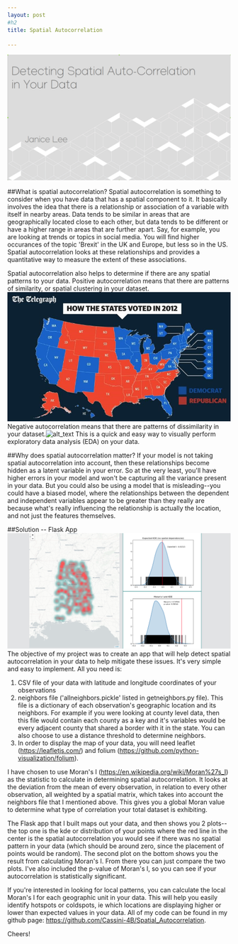 ```yaml
---
layout: post
#h2
title: Spatial Autocorrelation 

---
```

![alt_text](/pics/spatial.png) 


##What is spatial autocorrelation?
Spatial autocorrelation is something to consider when you have data that has a spatial component to it.  It basically involves the idea that there is a relationship or association of a variable with itself in nearby areas.  Data tends to be similar in areas that are geographically located close to each other, but data tends to be different or have a higher range in areas that are further apart.  Say, for example, you are looking at trends or topics in social media.  You will find higher occurances of the topic 'Brexit' in the UK and Europe, but less so in the US.  Spatial autocorrelation looks at these relationships and provides a quantitative way to measure the extent of these associations.

Spatial autocorrelation also helps to determine if there are any spatial patterns to your data.  Positive autocorrelation means that there are patterns of similarity, or spatial clustering in your dataset.![alt_text](/pics/clustering.png)   Negative autocorrelation means that there are patterns of dissimilarity in your dataset.![alt_text](/pics/dissimilar.png)   This is a quick and easy way to visually perform exploratory data analysis (EDA) on your data.  


##Why does spatial autocorrelation matter?
If your model is not taking spatial autocorrelation into account, then these relationships become hidden as a latent variable in your error.  So at the very least, you'll have higher errors in your model and won't be capturing all the variance present in your data.  But you could also be using a model that is misleading--you could have a biased model, where the relationships between the dependent and independent variables appear to be greater than they really are because what's really influencing the relationship is actually the location, and not just the features themselves.  


##Solution -- Flask App
![alt_text](/pics/spatapp.png)  
The objective of my project was to create an app that will help detect spatial autocorrelation in your data to help mitigate these issues.  It's very simple and easy to implement.  All you need is:

1) CSV file of your data with latitude and longitude coordinates of your observations
2) neighbors file ('allneighbors.pickle' listed in getneighbors.py file).  This file is a dictionary of each observation's geographic location and its neighbors.  For example if you were looking at county level data, then this file would contain each county as a key and it's variables would be every adjacent county that shared a border with it in the state.  You can also choose to use a distance threshold to determine neighbors.
3) In order to display the map of your data, you will need leaflet (https://leafletjs.com/) and folium (https://github.com/python-visualization/folium).

I have chosen to use Moran's I (https://en.wikipedia.org/wiki/Moran%27s_I) as the statistic to calculate in determining spatial autocorrelation.  It looks at the deviation from the mean of every observation, in relation to every other observation, all weighted by a spatial matrix, which takes into account the neighbors file that I mentioned above.  This gives you a global Moran value to determine what type of correlation your total dataset is exhibiting.

The Flask app that I built maps out your data, and then shows you 2 plots--the top one is the kde or distribution of your points where the red line in the center is the spatial autocorrelation you would see if there was no spatial pattern in your data (which should be around zero, since the placement of points would be random).  The second plot on the bottom shows you the result from calculating Moran's I.  From there you can just compare the two plots.  I've also included the p-value of Moran's I, so you can see if your autocorrelation is statistically significant.

If you're interested in looking for local patterns, you can calculate the local Moran's I for each geographic unit in your data.  This will help you easily identify hotspots or coldspots, ie which locations are displaying higher or lower than expected values in your data.  All of my code can be found in my github page: https://github.com/Cassini-4B/Spatial_Autocorrelation.

Cheers!
 


